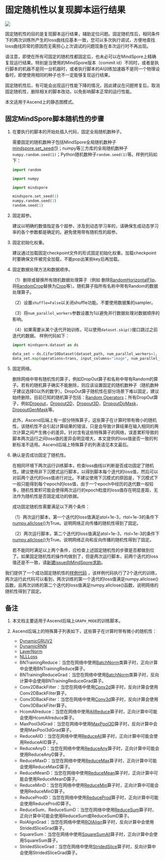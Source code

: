 # 固定随机性以复现脚本运行结果

<a href="https://gitee.com/mindspore/docs/blob/master/tutorials/experts/source_zh_cn/debug/fixing_randomness.md" target="_blank"><img src="https://mindspore-website.obs.cn-north-4.myhuaweicloud.com/website-images/master/resource/_static/logo_source.png"></a>

固定随机性的目的是复现脚本运行结果，辅助定位问题。固定随机性后，相同条件下的两次训练所产生的loss曲线应基本一致，您可以多次执行调试，方便地查找loss曲线异常的原因而无需担心上次调试的问题现象在本次运行时不再出现。

请注意，即使在所有可固定的随机性都固定后，也未必可以在MindSpore上精确复现运行结果。特别是当使用的MindSpore版本（commit id）不同时，或者是执行脚本的机器不是同一台机器时，或者执行脚本的AI训练加速器不是同一个物理设备时，即使使用相同的种子也不一定能够复现运行结果。

固定随机性后，有可能会出现运行性能下降的情况，因此建议在问题修复后，取消固定随机性，删除相关的脚本改动，以免影响脚本正常的运行性能。

本文适用于Ascend上的静态图模式。

## 固定MindSpore脚本随机性的步骤

1. 在要执行的脚本的开始处插入代码，固定全局随机数种子。

   需要固定的随机数种子包括MindSpore全局随机数种子[mindspore.set_seed(1)](https://www.mindspore.cn/docs/zh-CN/master/api_python/mindspore/mindspore.set_seed.html#mindspore.set_seed)；numpy等三方库的全局随机数种子`numpy.random.seed(1)`；Python随机数种子`random.seed(1)`等。样例代码如下：

    ```python
    import random

    import numpy

    import mindspore

    mindspore.set_seed(1)
    numpy.random.seed(1)
    random.seed(1)
    ```

2. 固定超参。

   建议以明确的数值指定各个超参，涉及到动态学习率的，请确保生成动态学习率的各个参数都是确定的。避免使用带有随机性的超参。

3. 固定初始化权重。

   建议通过加载固定checkpoint文件的形式固定初始化权重。加载checkpoint时要确保文件被完全加载，不能pop出某些key后再加载。

4. 固定数据处理方法和数据顺序。

   （1）删除或替换所有随机数据处理算子（例如 删除[RandomHorizontalFlip](https://mindspore.cn/docs/zh-CN/master/api_python/dataset_vision/mindspore.dataset.vision.c_transforms.RandomHorizontalFlip.html#mindspore.dataset.vision.c_transforms.RandomHorizontalFlip)、将[RandomCrop](https://mindspore.cn/docs/zh-CN/master/api_python/dataset_vision/mindspore.dataset.vision.c_transforms.RandomCrop.html#mindspore.dataset.vision.c_transforms.RandomCrop)替换为[Crop](https://mindspore.cn/docs/zh-CN/master/api_python/dataset_vision/mindspore.dataset.vision.c_transforms.Crop.html#mindspore.dataset.vision.c_transforms.Crop)等）。随机算子指所有名称中带有Random的数据处理算子。

   （2）设置`shuffle=False`以关闭shuffle功能。不要使用数据集的sampler。

   （3）将`num_parallel_workers`参数设置为1以避免并行数据处理对数据顺序的影响。

   （4）如果需要从某个迭代开始训练，可以使用`dataset.skip()`接口跳过之前迭代的数据。
   样例代码如下：

    ```python
    import mindspore.dataset as ds

    data_set = ds.Cifar10Dataset(dataset_path, num_parallel_workers=1, shuffle=False)
    data_set.map(operations=trans, input_columns="image", num_parallel_workers=1)
    ```

5. 固定网络。

   删除网络中带有随机性的算子，例如DropOut算子和名称中带有Random的算子。若有的随机算子确实不能删除，则应该设置固定的随机数种子（随机数种子建议选择0以外的数字）。DropOut算子随机性在部分场景下难以固定，建议始终删除。目前已知的随机算子包括：[Random Operators](https://www.mindspore.cn/docs/zh-CN/master/api_python/mindspore.ops.html#随机生成算子)；所有DropOut算子，例如[Dropout](https://www.mindspore.cn/docs/zh-CN/master/api_python/ops/mindspore.ops.Dropout.html#mindspore.ops.Dropout)，[Dropout2D](https://www.mindspore.cn/docs/zh-CN/master/api_python/ops/mindspore.ops.Dropout2D.html#mindspore.ops.Dropout2D)，[Dropout3D](https://www.mindspore.cn/docs/zh-CN/master/api_python/ops/mindspore.ops.Dropout3D.html#mindspore.ops.Dropout3D)，[DropoutDoMask](https://www.mindspore.cn/docs/zh-CN/master/api_python/ops/mindspore.ops.DropoutDoMask.html#mindspore.ops.DropoutDoMask)，[DropoutGenMask](https://www.mindspore.cn/docs/zh-CN/master/api_python/ops/mindspore.ops.DropoutGenMask.html#mindspore.ops.DropoutGenMask)等。

   此外，Ascend后端上有一部分特殊算子，这些算子在计算时带有微小的随机性，该随机性不会引起计算结果的错误，只是会导致计算结果在输入相同的两次计算之间产生微小的差异。针对含有这些特殊算子的网络，误差累积导致的脚本两次运行之间loss值的差异会明显增大，本文提供的loss值是否一致的判断标准不适用。Ascend后端上特殊算子的列表请见本文最后。

6. 确认是否成功固定了随机性。

   在相同环境下两次运行训练脚本，检查loss曲线以判断是否成功固定了随机性。建议使用非下沉模式运行脚本，以得到脚本每个迭代的loss值，然后可以对前两个迭代的loss值进行对比。不建议使用下沉模式的原因是，下沉模式下一般只能得到每个epoch的loss值，由于一个epoch中经历的迭代数一般较多，随机性累积可能会使得两次运行的epoch粒度的loss值存在明显差距，无法作为随机性是否固定成功的依据。

   成功固定随机性需要满足以下两个条件：

   （1）两次运行脚本，第一个迭代的loss值满足atol=1e-3，rtol=1e-3的条件下[numpy.allclose()](https://numpy.org/doc/stable/reference/generated/numpy.allclose.html)为True。说明网络正向传播的随机性得到了固定。

   （2）两次运行脚本，第二个迭代的loss值满足atol=1e-3，rtol=1e-3的条件下[numpy.allclose()](https://numpy.org/doc/stable/reference/generated/numpy.allclose.html)为True。说明网络正向和反向传播的随机性得到了固定。

   若不能同时满足以上两个条件，应检查上述固定随机性的步骤是否都做到位了。如果固定随机性的操作均做到了，但是两次运行脚本，前两个迭代的loss值还是不一致，请[新建issue向MindSpore求助](https://gitee.com/mindspore/mindspore/issues/new)。

我们提供了一个成功固定随机性的[样例代码](https://gitee.com/mindspore/docs/blob/master/docs/sample_code/mindinsight/fix_randomness/fix_randomness.py) ，该样例代码执行了2个迭代的训练，两次运行此代码可以看到，两次训练的第一个迭代的loss值满足numpy.allclose()函数，且两次训练的第二个迭代的loss值满足numpy.allclose()函数，说明网络的随机性得到了固定。

## 备注

1. 本文档主要适用于Ascend后端上`GRAPH_MODE`的训练脚本。
2. Ascend后端上的特殊算子列表如下，这些算子在计算时带有微小的随机性：

    - [DynamicGRUV2](https://www.mindspore.cn/docs/zh-CN/master/api_python/ops/mindspore.ops.DynamicGRUV2.html#mindspore.ops.DynamicGRUV2)
    - [DynamicRNN](https://www.mindspore.cn/docs/zh-CN/master/api_python/ops/mindspore.ops.DynamicRNN.html#mindspore.ops.DynamicRNN)
    - [LayerNorm](https://www.mindspore.cn/docs/zh-CN/master/api_python/ops/mindspore.ops.LayerNorm.html#mindspore.ops.LayerNorm)
    - [NLLLoss](https://www.mindspore.cn/docs/zh-CN/master/api_python/ops/mindspore.ops.NLLLoss.html#mindspore.ops.NLLLoss)
    - BNTrainingReduce：当您在网络中使用[BatchNorm](https://www.mindspore.cn/docs/zh-CN/master/api_python/ops/mindspore.ops.BatchNorm.html#mindspore.ops.BatchNorm)类算子时，正向计算中会使用BNTrainingReduce算子。
    - BNTrainingReduceGrad：当您在网络中使用[BatchNorm](https://www.mindspore.cn/docs/zh-CN/master/api_python/ops/mindspore.ops.BatchNorm.html#mindspore.ops.BatchNorm)类算子时，反向计算中会使用BNTrainingReduceGrad算子。
    - Conv2DBackFilter：当您在网络中使用[Conv2d](https://www.mindspore.cn/docs/zh-CN/master/api_python/ops/mindspore.ops.Conv2D.html#mindspore.ops.Conv2D)算子时，反向计算会使用Conv2DBackFilter算子。
    - Conv3DBackFilter：当您在网络中使用[Conv3d](https://www.mindspore.cn/docs/zh-CN/master/api_python/ops/mindspore.ops.Conv3D.html#mindspore.ops.Conv3D)算子时，反向计算会使用Conv3DBackFilter算子。
    - HcomAllreduce：当您在网络中使用[AllReduce](https://www.mindspore.cn/docs/zh-CN/master/api_python/ops/mindspore.ops.AllReduce.html#mindspore.ops.AllReduce)算子时，正向计算中可能会使用HcomAllreduce算子。
    - MaxPool3dGrad：当您在网络中使用[MaxPool3D](https://www.mindspore.cn/docs/zh-CN/master/api_python/ops/mindspore.ops.MaxPool3D.html#mindspore.ops.MaxPool3D)算子时，反向计算中会使用MaxPool3dGrad算子。
    - ReduceAllD：当您在网络中使用[ReduceAll](https://www.mindspore.cn/docs/zh-CN/master/api_python/ops/mindspore.ops.ReduceAll.html#mindspore.ops.ReduceAll)算子时，正向计算中可能会使用ReduceAllD算子。
    - ReduceAnyD：当您在网络中使用[ReduceAny](https://www.mindspore.cn/docs/zh-CN/master/api_python/ops/mindspore.ops.ReduceAny.html#mindspore.ops.ReduceAny)算子时，正向计算中可能会使用ReduceAnyD算子。
    - ReduceMaxD：当您在网络中使用[ReduceMax](https://www.mindspore.cn/docs/zh-CN/master/api_python/ops/mindspore.ops.ReduceMax.html#mindspore.ops.ReduceMax)算子时，正向计算中可能会使用ReduceMaxD算子。
    - ReduceMeanD：当您在网络中使用[ReduceMean](https://www.mindspore.cn/docs/zh-CN/master/api_python/ops/mindspore.ops.ReduceMean.html#mindspore.ops.ReduceMean)算子时，正向计算中可能会使用ReduceMeanD算子。
    - ReduceMinD：当您在网络中使用[ReduceMin](https://www.mindspore.cn/docs/zh-CN/master/api_python/ops/mindspore.ops.ReduceMin.html#mindspore.ops.ReduceMin)算子时，正向计算中可能会使用ReduceMinD算子。
    - ReduceProdD：当您在网络中使用[ReduceProd](https://www.mindspore.cn/docs/zh-CN/master/api_python/ops/mindspore.ops.ReduceProd.html#mindspore.ops.ReduceProd)算子时，正向计算中可能会使用ReduceProdD算子。
    - ReduceSum、ReduceSumD：当您在网络中使用[ReduceSum](https://www.mindspore.cn/docs/zh-CN/master/api_python/ops/mindspore.ops.ReduceSum.html#mindspore.ops.ReduceSum)算子时，正向计算中可能会使用ReduceSum或ReduceSumD算子。
    - RoiAlignGrad：当您在网络中使用[ROIAlign](https://www.mindspore.cn/docs/zh-CN/master/api_python/ops/mindspore.ops.ROIAlign.html#mindspore.ops.ROIAlign)算子时，反向计算中会使用StridedSliceGrad算子。
    - SquareSum：当您在网络中使用[SquareSumAll](https://www.mindspore.cn/docs/zh-CN/master/api_python/ops/mindspore.ops.SquareSumAll.html#mindspore.ops.SquareSumAll)算子时，正向计算中会使用SquareSum算子。
    - StridedSliceGrad：当您在网络中使用[StridedSlice](https://www.mindspore.cn/docs/zh-CN/master/api_python/ops/mindspore.ops.StridedSlice.html#mindspore.ops.StridedSlice)算子时，反向计算中会使用StridedSliceGrad算子。
